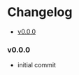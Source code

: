 <!-- START doctoc generated TOC please keep comment here to allow auto update -->
<!-- DON'T EDIT THIS SECTION, INSTEAD RE-RUN doctoc TO UPDATE -->
# Changelog

- [v0.0.0](#v000)

<!-- END doctoc generated TOC please keep comment here to allow auto update -->

### v0.0.0

 * initial commit
